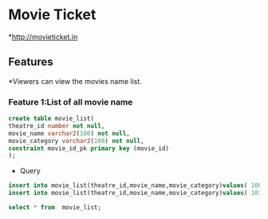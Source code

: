 # Movie Ticket

*http://movieticket.in

## Features 

 *Viewers can view the movies name list.
 
### Feature 1:List of all movie name
```sql
create table movie_list(
theatre_id number not null,
movie_name varchar2(100) not null,
movie_category varchar2(100) not null,
constraint movie_id_pk primary key (movie_id)
);
```
* Query
```sql
insert into movie_list(theatre_id,movie_name,movie_category)values( 100,'hero','tamil');
insert into movie_list(theatre_id,movie_name,movie_category)values( 101,'it-2','english');

select * from  movie_list;
```

